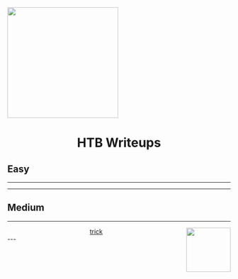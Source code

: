 <img align="center" width="250" src="https://avatars.githubusercontent.com/u/34801215?v=4">
<h1 align="center">HTB Writeups</h1>

## Easy
---
---
## Medium
---
<div align="center">
  <img align="right" width="100" src="http://www.fillmurray.com/100/100">
  <a href="/htb/trick">trick</a>
</div>
---
